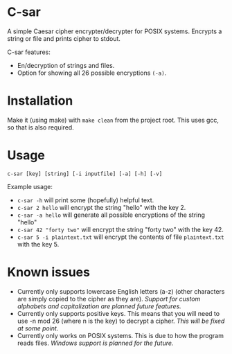 # C-sar
A simple Caesar cipher encrypter/decrypter for POSIX systems.
Encrypts a string or file and prints cipher to stdout.

C-sar features:
- En/decryption of strings and files.
- Option for showing all 26 possible encryptions ``(-a)``.

# Installation
Make it (using make) with ``make clean`` from the project root. This uses gcc, so that is also required.

# Usage
``c-sar [key] [string] [-i inputfile] [-a] [-h] [-v]``

Example usage:
- ``c-sar -h`` will print some (hopefully) helpful text.
- ``c-sar 2 hello`` will encrypt the string "hello" with the key 2.
- ``c-sar -a hello`` will generate all possible encryptions of the string "hello"
- ``c-sar 42 "forty two"`` will encrypt the string "forty two" with the key 42.
- ``c-sar 5 -i plaintext.txt`` will encrypt the contents of file ``plaintext.txt`` with the key 5.

# Known issues
- Currently only supports lowercase English letters (a-z) (other characters are simply copied to the cipher as they are). *Support for custom alphabets and capitalization are planned future features.*
- Currently only supports positive keys. This means that you will need to use -n mod 26 (where n is the key) to decrypt a cipher. *This will be fixed at some point.*
- Currently only works on POSIX systems. This is due to how the program reads files. *Windows support is planned for the future.*